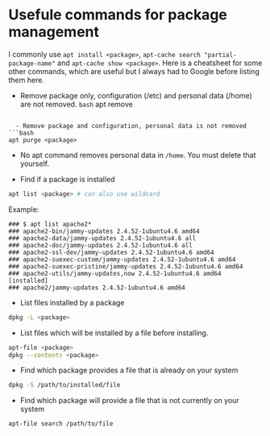 # Usefule commands for package management

I commonly use `apt install <package>`, `apt-cache search "partial-package-name"` and `apt-cache show <package>`.
Here is a cheatsheet for some other commands, which are useful but I always had to Google
before listing them here.

  - Remove package only, configuration (/etc) and personal data (/home) are not removed.
```bash```
apt remove <package>
```

  - Remove package and configuration, personal data is not removed
```bash
apt purge <package>
```

  - No apt command removes personal data in `/home`. You must delete that yourself.

  - Find if a package is installed
```bash
apt list <package> # can also use wildcard
```
Example:
```
### $ apt list apache2*
### apache2-bin/jammy-updates 2.4.52-1ubuntu4.6 amd64
### apache2-data/jammy-updates 2.4.52-1ubuntu4.6 all
### apache2-doc/jammy-updates 2.4.52-1ubuntu4.6 all
### apache2-ssl-dev/jammy-updates 2.4.52-1ubuntu4.6 amd64
### apache2-suexec-custom/jammy-updates 2.4.52-1ubuntu4.6 amd64
### apache2-suexec-pristine/jammy-updates 2.4.52-1ubuntu4.6 amd64
### apache2-utils/jammy-updates,now 2.4.52-1ubuntu4.6 amd64 [installed]
### apache2/jammy-updates 2.4.52-1ubuntu4.6 amd64
```

  - List files installed by a package
```bash
dpkg -L <package>
```

  - List files which will be installed by a file before installing.
```bash
apt-file <package>
dpkg --contents <package>
```

  - Find which package provides a file that is already on your system
```bash
dpkg -S /path/to/installed/file
```

  - Find which package will provide a file that is not currently on your system
```bash
apt-file search /path/to/file
```
